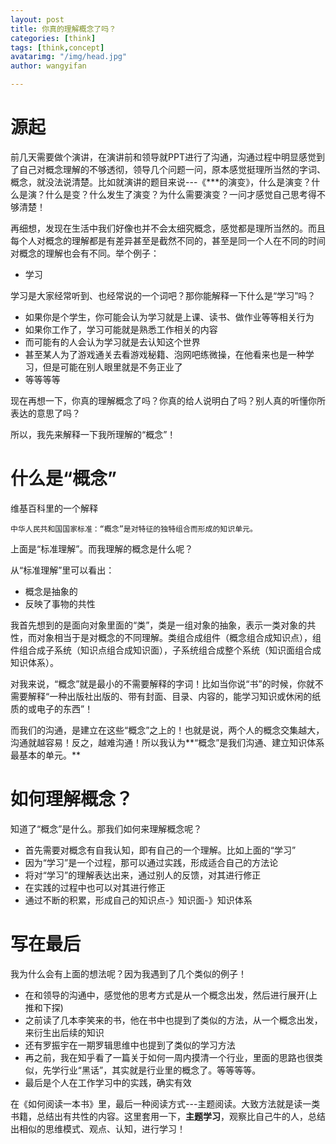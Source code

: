 ```yaml
---
layout: post
title: 你真的理解概念了吗？
categories: [think]
tags: [think,concept]
avatarimg: "/img/head.jpg"
author: wangyifan

---
```


# 源起

前几天需要做个演讲，在演讲前和领导就PPT进行了沟通，沟通过程中明显感觉到了自己对概念理解的不够透彻，领导几个问题一问，原本感觉挺理所当然的字词、概念，就没法说清楚。比如就演讲的题目来说---《***的演变》，什么是演变？什么是演？什么是变？什么发生了演变？为什么需要演变？一问才感觉自己思考得不够清楚！

再细想，发现在生活中我们好像也并不会太细究概念，感觉都是理所当然的。而且每个人对概念的理解都是有差异甚至是截然不同的，甚至是同一个人在不同的时间对概念的理解也会有不同。举个例子：

- 学习

学习是大家经常听到、也经常说的一个词吧？那你能解释一下什么是“学习”吗？

- 如果你是个学生，你可能会认为学习就是上课、读书、做作业等等相关行为
- 如果你工作了，学习可能就是熟悉工作相关的内容
- 而可能有的人会认为学习就是去认知这个世界
- 甚至某人为了游戏通关去看游戏秘籍、泡网吧练微操，在他看来也是一种学习，但是可能在别人眼里就是不务正业了
- 等等等等

<!-- more -->

现在再想一下，你真的理解概念了吗？你真的给人说明白了吗？别人真的听懂你所表达的意思了吗？

所以，我先来解释一下我所理解的“概念”！

# 什么是“概念”

维基百科里的一个解释

```
中华人民共和国国家标准：“概念”是对特征的独特组合而形成的知识单元。
```

上面是“标准理解”。而我理解的概念是什么呢？

从“标准理解”里可以看出：

- 概念是抽象的
- 反映了事物的共性

我首先想到的是面向对象里面的“类”，类是一组对象的抽象，表示一类对象的共性，而对象相当于是对概念的不同理解。类组合成组件（概念组合成知识点），组件组合成子系统（知识点组合成知识面），子系统组合成整个系统（知识面组合成知识体系）。

对我来说，“概念”就是最小的不需要解释的字词！比如当你说“书”的时候，你就不需要解释“一种出版社出版的、带有封面、目录、内容的，能学习知识或休闲的纸质的或电子的东西”！

而我们的沟通，是建立在这些“概念”之上的！也就是说，两个人的概念交集越大，沟通就越容易！反之，越难沟通！所以我认为**“概念”是我们沟通、建立知识体系最基本的单元。**

# 如何理解概念？

知道了“概念”是什么。那我们如何来理解概念呢？

- 首先需要对概念有自我认知，即有自己的一个理解。比如上面的“学习”
- 因为“学习”是一个过程，那可以通过实践，形成适合自己的方法论
- 将对“学习”的理解表达出来，通过别人的反馈，对其进行修正
- 在实践的过程中也可以对其进行修正
- 通过不断的积累，形成自己的知识点-》知识面-》知识体系

# 写在最后

我为什么会有上面的想法呢？因为我遇到了几个类似的例子！

- 在和领导的沟通中，感觉他的思考方式是从一个概念出发，然后进行展开(上推和下探)
- 之前读了几本李笑来的书，他在书中也提到了类似的方法，从一个概念出发，来衍生出后续的知识
- 还有罗振宇在一期罗辑思维中也提到了类似的学习方法
- 再之前，我在知乎看了一篇关于如何一周内摸清一个行业，里面的思路也很类似，先学行业“黑话”，其实就是行业里的概念了。等等等等。
- 最后是个人在工作学习中的实践，确实有效

在《如何阅读一本书》里，最后一种阅读方式---主题阅读。大致方法就是读一类书籍，总结出有共性的内容。这里套用一下，**主题学习**，观察比自己牛的人，总结出相似的思维模式、观点、认知，进行学习！
